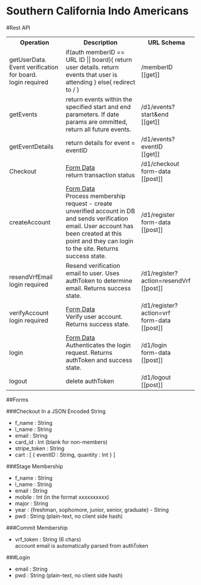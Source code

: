 Southern California Indo Americans
====

#Rest API

<table>
  <tr>
    <th width="30%">Operation</th>
    <th width="40%">Description</th>
    <th width="30%">URL Schema</th>
  </tr>
  <tr>
    <td>
      getUserData.<br/>
      Event verification for board. <br/>
      login required
    </td>
    <td>
      if(auth memberID == URL ID || board){
        return user details.
        return events that user is attending
      }
      else{
        redirect to /
      }
    </td>
    <td>
      /memberID <br/>
      [[get]]
    </td>
  </tr>
  <tr>
    <td>
      getEvents
    </td>
    <td>
      return events within the specified start and end parameters.
      If date params are ommitted, return all future events.
    </td>
    <td>
      /d1/events?start&end<br/>
      [[get]]
    </td>
  </tr>
  <tr>
    <td>
      getEventDetails
    </td>
    <td>
      return details for event = eventID
    </td>
    <td>
      /d1/events?eventID<br/>
      [[get]]
    </td>
  </tr>
  <tr>
    <td>
      Checkout
    </td>
    <td>
      <a href="#checkout">Form Data</a><br/>
      return transaction status
    </td>
    <td>
      /d1/checkout<br/>
      form-data [[post]]
    </td>
  </tr>
  <tr>
    <td>
      createAccount
    </td>
    <td>
      <a href="#stage-membership">Form Data</a><br/>
      Process membership request - create unverified account in DB and sends verification email.
      User account has been created at this point and they can login to the site.
      Returns success state.
    </td>
    <td>
      /d1/register <br/>
      form-data [[post]]
    </td>
  </tr>
  <tr>
    <td>
      resendVrfEmail <br/>
      login required
    </td>
    <td>
      Resend verification email to user. Uses authToken to determine
      email. Returns success state.
    </td>
    <td>
      /d1/register?action=resendVrf<br/>
      [[post]]
    </td>
  </tr>
  <tr>
    <td>
      verifyAccount <br/>
      login required
    </td>
    <td>
      <a href="#commit-membership">Form Data</a><br/>
      Verify user account. Returns success state.
    </td>
    <td>
      /d1/register?action=vrf<br/>
      form-data [[post]]
    </td>
  </tr>
  <tr>
    <td>
      login
    </td>
    <td>
      <a href="#login">Form Data</a><br/>
      Authenticates the login request.
      Returns authToken and success state.
    </td>
    <td>
      /d1/login <br/>
      form-data [[post]]
    </td>
  </tr>
  <tr>
    <td>
      logout
    </td>
    <td>
      delete authToken
    </td>
    <td>
      /d1/logout <br/>
      [[post]]
    </td>
  </tr>
</table>

##Forms

###Checkout
In a JSON Encoded String
* f_name : String
* l_name : String
* email : String
* card_id : Int (blank for non-members)
* stripe_token : String
* cart : [ { eventID : String, quantity : Int } ]


###Stage Membership
* f_name : String
* l_name : String
* email : String
* mobile : Int (in the format xxxxxxxxxx)
* major : String
* year : {freshman, sophomore, junior, senior, graduate} - String
* pwd : String (plain-text, no client side hash)


###Commit Membership
* vrf_token : String (6 chars) <br/>
account email is automatically parsed from authToken


###Login
* email : String
* pwd : String (plain-text, no client side hash)
